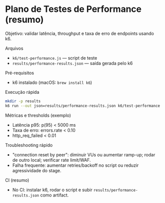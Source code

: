 # Plano de Testes de Performance (resumo)

Objetivo: validar latência, throughput e taxa de erro de endpoints usando k6.

Arquivos
- `k6/test-performance.js` — script de teste
- `results/performance-results.json` — saída gerada pelo k6

Pré-requisitos
- k6 instalado (macOS: `brew install k6`)

Execução rápida

```bash
mkdir -p results
k6 run --out json=results/performance-results.json k6/test-performance.js
```

Métricas e thresholds (exemplo)
- Latência p95: p(95) < 5000 ms
- Taxa de erro: errors.rate < 0.10
- http_req_failed < 0.01

Troubleshooting rápido
- "connection reset by peer": diminuir VUs ou aumentar ramp-up; rodar de outro local; verificar rate limit/WAF.
- Falha frequente: aumentar retries/backoff no script ou reduzir agressividade do stage.

CI (resumo)
- No CI: instalar k6, rodar o script e subir `results/performance-results.json` como artifact.
